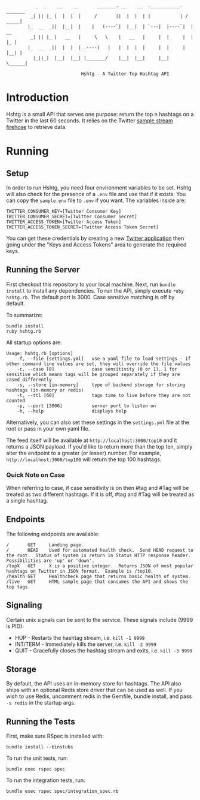 ```
		   _  _    __    __       _______. __    __  .___________.  _______
		 _| || |_ |  |  |  |     /       ||  |  |  | |           | /  _____|
		|_  __  _||  |__|  |    |   (----`|  |__|  | `---|  |----`|  |  __  
		 _| || |_ |   __   |     \   \    |   __   |     |  |     |  | |_ |
		|_  __  _||  |  |  | .----)   |   |  |  |  |     |  |     |  |__| |
		  |_||_|  |__|  |__| |_______/    |__|  |__|     |__|      \______|

							Hshtg - A Twitter Top Hashtag API
```
# Introduction
Hshtg is a small API that serves one purpose:  return the top n hashtags on a Twitter in the last 60 seconds.  It relies on the Twitter [sample stream firehose](https://dev.twitter.com/streaming/reference/get/statuses/sample) to retrieve data.

# Running

## Setup
In order to run Hshtg, you need four environment variables to be set.  Hshtg will also check for the presence of a `.env` file and use that if it exists.  You can copy the `sample.env` file to `.env` if you want.  The variables inside are:

```
TWITTER_CONSUMER_KEY=[Twitter Consumer Key]
TWITTER_CONSUMER_SECRET=[Twitter Consumer Secret]
TWITTER_ACCESS_TOKEN=[Twitter Access Token]
TWITTER_ACCESS_TOKEN_SECRET=[Twitter Access Token Secret]
```

You can get these credentials by creating a new [Twitter application](https://apps.twitter.com/) then going under the "Keys and Access Tokens" area to generate the required keys.

## Running the Server
First checkout this repository to your local machine.  Next, run `bundle install` to install any dependencies. To run the API, simply execute `ruby hshtg.rb`.  The default port is 3000.  Case sensitive matching is off by default.

To summarize:

```
bundle install
ruby hshtg.rb
```

All startup options are:

```
Usage: hshtg.rb [options]
	-f, --file [settings.yml]	use a yaml file to load settings - if other command line values are set, they will override the file values
	-c, --case [0]   			case sensitivity (0 or 1), 1 for sensitive which means tags will be grouped separately if they are cased differently
	-s, --store [in-memory]  	type of backend storage for storing hashtags (in-memory or redis)
	-t, --ttl [60]   			tags time to live before they are not counted
	-p, --port [3000]			server port to listen on
	-h, --help   				displays help
```

Alternatively, you can also set these settings in the `settings.yml` file at the root or pass in your own yaml file.

The feed itself will be available at `http://localhost:3000/top10` and it returns a JSON payload.  If you'd like to return more than the top ten, simply alter the endpoint to a greater (or lesser) number.  For example, `http://localhost:3000/top100` will return the top 100 hashtags.

### Quick Note on Case
When referring to case, if case sensitivity is on then #tag and #Tag will be treated as two different hashtags.  If it is off, #tag and #Tag will be treated as a single hashtag.

## Endpoints
The following endpoints are available:

```
/       GET     Landing page.
/       HEAD    Used for automated health check.  Send HEAD request to the root.  Status of system is return in Status HTTP response header.  Possibilities are 'up' or 'down'.
/topX   GET     X is a positive integer.  Returns JSON of most popular hashtags on Twitter in JSON format.  Example is /top10.
/health GET     Healthcheck page that returns basic health of system.
/live   GET     HTML sample page that consumes the API and shows the top tags.
```

## Signaling
Certain unix signals can be sent to the service.  These signals include (9999 is PID):

* HUP - Restarts the hashtag stream, i.e. `kill -1 9999`
* INT/TERM - Immediately kills the server, i.e. `kill -2 9999`
* QUIT - Gracefully closes the hashtag stream and exits, i.e. `kill -3 9999`

## Storage
By default, the API uses an in-memory store for hashtags.  The API also ships with an optional Redis store driver that can be used as well.  If you wish to use Redis, uncomment redis in the Gemfile, bundle install, and pass `-s redis` in the startup args.


## Running the Tests
First, make sure RSpec is installed with:
```
bundle install --binstubs
```

To run the unit tests, run:
```
bundle exec rspec spec
```

To run the integration tests, run:
```
bundle exec rspec spec/integration_spec.rb
```
